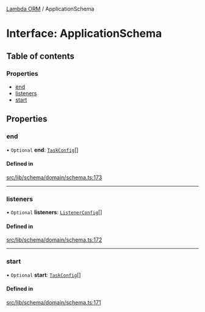 [Lambda ORM](../README.md) / ApplicationSchema

# Interface: ApplicationSchema

## Table of contents

### Properties

- [end](ApplicationSchema.md#end)
- [listeners](ApplicationSchema.md#listeners)
- [start](ApplicationSchema.md#start)

## Properties

### end

• `Optional` **end**: [`TaskConfig`](TaskConfig.md)[]

#### Defined in

[src/lib/schema/domain/schema.ts:173](https://github.com/lambda-orm/lambdaorm-base/blob/40dedb1/src/lib/schema/domain/schema.ts#L173)

___

### listeners

• `Optional` **listeners**: [`ListenerConfig`](ListenerConfig.md)[]

#### Defined in

[src/lib/schema/domain/schema.ts:172](https://github.com/lambda-orm/lambdaorm-base/blob/40dedb1/src/lib/schema/domain/schema.ts#L172)

___

### start

• `Optional` **start**: [`TaskConfig`](TaskConfig.md)[]

#### Defined in

[src/lib/schema/domain/schema.ts:171](https://github.com/lambda-orm/lambdaorm-base/blob/40dedb1/src/lib/schema/domain/schema.ts#L171)

